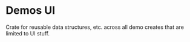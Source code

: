 # Demos UI

Crate for reusable data structures, etc. across all demo creates that are limited to UI stuff.